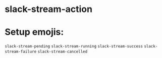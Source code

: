 # slack-stream-action

# Setup emojis:

`slack-stream-pending`
`slack-stream-running`
`slack-stream-success`
`slack-stream-failure`
`slack-stream-cancelled`
